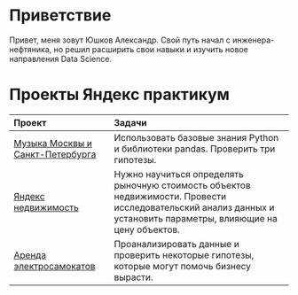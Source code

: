 # Приветствие
Привет, меня зовут Юшков Александр. Свой путь начал с инженера-нефтяника, но решил расширить свои навыки и изучить новое направления Data Science. 

# Проекты Яндекс практикум

| Проект | Задачи |
| :-----------| :----------- | 
| [Музыка Москвы и Санкт-Петербурга](https://github.com/Unerster/WAY_DS/blob/b7e6311e54a1fe8238d0b52348578ca00ba044ef/music_project/pr_music.ipynb)| Использовать базовые знания Python и библиотеки pandas. Проверить три гипотезы.|
| [Яндекс недвижимость](https://github.com/Unerster/WAY_DS/blob/2a82f6ab1a4577736dc59c6bb33434007edaa375/real_estate_project/pr_real_estate.ipynb)| Нужно научиться определять рыночную стоимость объектов недвижимости. Провести исследовательский анализ данных и установить параметры, влияющие на цену объектов.|
|[Аренда электросамокатов]()| Проанализировать данные и проверить некоторые гипотезы, которые могут помочь бизнесу вырасти.|
